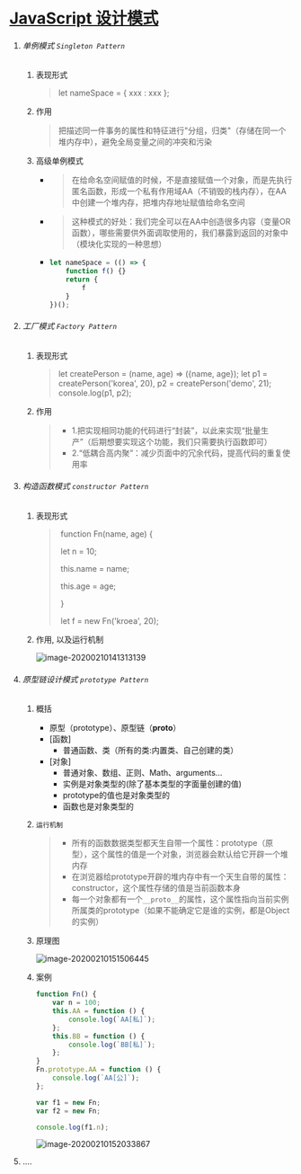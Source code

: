 # <u>JavaScript 设计模式</u>

1. ###### 单例模式  `Singleton Pattern`

   1. 表现形式

      > let nameSpace = { xxx : xxx };

   2. 作用

      >  把描述同一件事务的属性和特征进行"分组，归类"（存储在同一个堆内存中），避免全局变量之间的冲突和污染

   3. 高级单例模式

      - > 在给命名空间赋值的时候，不是直接赋值一个对象，而是先执行匿名函数，形成一个私有作用域AA（不销毁的栈内存），在AA中创建一个堆内存，把堆内存地址赋值给命名空间

      - > 这种模式的好处：我们完全可以在AA中创造很多内容（变量OR函数），哪些需要供外面调取使用的，我们暴露到返回的对象中（模块化实现的一种思想）

      - ```javascript
        let nameSpace = (() => {
            function f() {}
            return {
                f
            }
        })();
        ```

2. ###### 工厂模式  `Factory Pattern`

   1. 表现形式

      > let createPerson = (name, age) => ({name, age});
      > let p1 = createPerson('korea', 20),
      >      p2 = createPerson('demo', 21);
      > console.log(p1, p2);

   2. 作用

      > - 1.把实现相同功能的代码进行“封装”，以此来实现“批量生产”（后期想要实现这个功能，我们只需要执行函数即可）
      > - 2.“低耦合高内聚”：减少页面中的冗余代码，提高代码的重复使用率

3. ###### 构造函数模式  `constructor Pattern` 

   1. 表现形式

      > ​	function Fn(name, age) {
      >
      > ​			let n  = 10;
      >
      > ​			this.name = name;
      >
      > ​			this.age = age;	
      >
      > ​	}
      >
      > ​	let f = new Fn('kroea', 20);

   2. 作用, 以及运行机制

      ![image-20200210141313139](C:\Users\64394\AppData\Roaming\Typora\typora-user-images\image-20200210141313139.png)

4. ###### 原型链设计模式  `prototype Pattern` 

   1. 概括

      - 原型（prototype）、原型链（__proto__）
      - [函数]
        *    普通函数、类（所有的类:内置类、自己创建的类）
      - [对象]
        - 普通对象、数组、正则、Math、arguments...
        - 实例是对象类型的(除了基本类型的字面量创建的值)
        - prototype的值也是对象类型的
        - 函数也是对象类型的

   2. `运行机制`

      >+ 所有的函数数据类型都天生自带一个属性：prototype（原型），这个属性的值是一个对象，浏览器会默认给它开辟一个堆内存
      >+ 在浏览器给prototype开辟的堆内存中有一个天生自带的属性：constructor，这个属性存储的值是当前函数本身
      >+ 每一个对象都有一个`__proto__`的属性，这个属性指向当前实例所属类的prototype（如果不能确定它是谁的实例，都是Object的实例）

   3. 原理图

      ![image-20200210151506445](C:\Users\64394\AppData\Roaming\Typora\typora-user-images\image-20200210151506445.png)

   4. 案例

      ```javascript
      function Fn() {
          var n = 100;
          this.AA = function () {
              console.log(`AA[私]`);
          };
          this.BB = function () {
              console.log(`BB[私]`);
          };
      }
      Fn.prototype.AA = function () {
          console.log(`AA[公]`);
      };
      
      var f1 = new Fn;
      var f2 = new Fn;
      
      console.log(f1.n);
      ```

      ![image-20200210152033867](C:\Users\64394\AppData\Roaming\Typora\typora-user-images\image-20200210152033867.png)

5. ....

